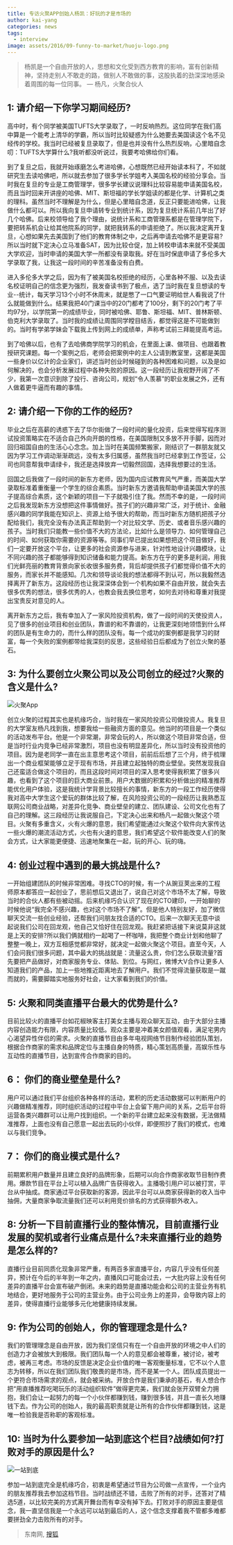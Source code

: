 ```yaml
---
title: 专访火聚APP创始人杨凯：好玩的才是市场的
author: kai-yang
categories: news
tags:
  - interview
image: assets/2016/09-funny-to-market/huoju-logo.png
---
```


> 杨凯是一个自由开放的人，思想和文化受到西方教育的影响，富有创新精神，坚持走别人不敢走的路，做别人不敢做的事，这股执着的劲深深地感染着周围的每一位同事。
> &mdash; 杨凡，火聚合伙人

## 1: 请介绍一下你学习期间经历?

高中时，有个同学被美国TUFTS大学录取了，一时反响热烈。这位同学在我们高中算是一个能考上清华的学霸，所以当时比较疑惑为什么她要去美国读这个名不见经传的学校。我当时已经被复旦录取了，但是也并没有什么热烈反响，心里暗自念叨：TUFTS大学算什么?我听都没听说过，我要考哈佛给你们看。

到了复旦之后，我就开始琢磨怎么考进哈佛，心想既然已经开始读本科了，不如就研究生去读哈佛吧，所以就去参加了很多学长学姐考入美国名校的经验分享会。当时我在复旦的专业是工商管理学，很多学长建议说理科比较容易能申请美国名校，而且当时回来开讲座的哈佛、MIT、斯坦福的学长学姐读的都是化学、计算机之类的理科。虽然当时不理解是为什么，但是心里暗自念道，反正只要能进哈佛，让我做什么都可以。所以我向复旦申请转专业到统计系，因为复旦统计系前几年出了好几个哈佛。后来校领导给了我个理由，说统计系和工商管理系都是在管理学院下，要把转系机会让给其他院系的同学，就把我转系的申请拒绝了。所以我决定离开复旦，心想如果先去美国到了他们的教育体制之中，之后再申请去哈佛不是更容易?所以当时就下定决心立马准备SAT，因为比较仓促，加上转校申请本来就不受美国大学欢迎，当时申请的美国大学一所都没有录取我。好在当时保底申请了多伦多大学录取了我，让我这一段时间的辛苦准备没有白费。

进入多伦多大学之后，因为有了被美国名校拒绝的经历，心里各种不服、以及去读名校证明自己的信念更为强烈，我发奋读书到了极点，选了当时我在复旦想读的专业--统计，每天学习13个小时不休周末，就是憋了一口气要证明给世人看我说了什么就能做到什么。结果我把40门课当中的20门都考了100分，剩下的20门考了平均97分，以学院第一的成绩毕业，同时被哈佛、耶鲁、斯坦福、MIT、普林斯顿、伯克利大学录取了。当时我的成绩让周围同学瞠目结舌，都觉得这是不可能做到的。当时有学弟学妹会下载我上传到网上的成绩单，声称考试前三拜能提高考运。

到了哈佛以后，也有了去哈佛商学院学习的机会，在里面上课、做项目、也跟着教授研究课题。每一个案例之后，老师会把案例中的主人公请到教室里，这都是美国一些身价以亿计的企业家们，讲述当时创业时候碰到的各种困难和问题，以及是如何解决的，也会分析发展过程中各种失败的原因。这一段经历让我视野开阔了不少，我第一次意识到除了投行、咨询公司，规划“令人羡慕”的职业发展之外，还有人做着更牛逼而有趣的事情。

## 2: 请介绍一下你的工作的经历?

毕业之后在高薪的诱惑下去了华尔街做了一段时间的量化投资，后来觉得写程序测试投资策略实在不适合自己外向开朗的性格，在美国限制又多放不开手脚，因而对回归祖国自由的生活心心念念。加上当时在美国频繁搬家，刚结识了一群朋友就又因为学习工作调动渐渐疏远，没有太多归属感，虽然我当时已经拿到工作签证，公司也同意帮我申请绿卡，我还是选择放弃一切毅然回国，选择我想要过的生活。

回国之后我做了一段时间的新东方老师，因为国内应试教育风气严重，而美国大学录取标准着重衡量一个学生的综合素质。当时新东方邀请我帮助申请美国大学的孩子提高综合素质，这个新颖的项目一下子就吸引住了我。然而不幸的是，一段时间之后我发现新东方没想把这件事情做好。孩子们的兴趣非常广泛，对于统计、金融感兴趣的同学我能在知识上、资源上给予很大的帮助，而当时新东方随机把孩子分配给我们，我完全没有办法真正帮助到一个对比较文学、历史、或者音乐感兴趣的孩子。当时我们只能教一些价值不大的方法论，比如什么是领导力、如何管理自己的时间、如何获取你需要的资源等等。同事们早已提出如果想把这个项目做好，我们一定要开放这个平台，让更多的社会资源参与进来，针对性地设计兴趣模块，让不同兴趣的孩子都能够得到知识储备和能力提高。新东方在乎的更多是利润，用我们光鲜亮丽的教育背景向家长收很多服务费，背后却提供孩子们都觉得价值不大的服务，而家长并不能感知。几次和领导谈论我的想法都得不到认可，所以我毅然选择离开了新东方。这段经历也让我深深体会到一个机构如果不自由开放，就会失去很多优秀的想法，很多优秀的人，也教会我去换位思考，如何去对待和尊重对我提出宝贵反对意见的人。

离开新东方之后，我有幸加入了一家风险投资机构，做了一段时间的天使投资人，见了很多的创业项目和创业团队，靠谱的和不靠谱的，让我更深刻地领悟到什么样的团队是有生命力的，而什么样的团队没有。每一个成功的案例都是我学习的财富，每一个失败的案例都带给我深刻的反思，这些经验日后都成为了创立火聚的基石。

## 3: 为什么要创立火聚公司以及公司创立的经过?火聚的含义是什么?

![火聚App](/assets/2016/09-funny-to-market/huoju-app.jpg)

创立火聚的过程其实也是机缘巧合，当时我在一家风险投资公司做投资人。我复旦的大学室友杨凡找到我，想要我给一些融资方面的意见。他当时的项目是一个类似的活动发布平台。他是一个非常潮，非常会玩的人，所以做这个项目非常合适，但是当时行业内竞争已经非常激烈，项目也没有明显差异化，所以当时没有投资他的项目。因为是老同学一直在出主意思考这个项目，前前后后想了三个月，终于梳理出一个商业框架能够立足于现有市场，并且建立起独特的商业壁垒。突然发现我自己还蛮适合做这个项目的，而且这段时间对项目的深入思考使得我积累了很多兴趣，也看到了这个项目的巨大商业前景。用户大数据的积累和分析做出的精准推荐能优化用户体验，这是我统计学背景比较擅长的事情，新东方的一段工作经历使得我对高中大学生这个爱玩的群体比较了解，在风险投资公司的一段经历让我熟悉互联网公司商业战略，对差异化竞争、商业壁垒的建立、团队建设、公司文化也有了自己的理解。这三段经历让我说服自己，下定决心出来和杨凡一起做火聚这个项目。火聚有多重含义，火有火爆的意思，我们希望能通过火聚这个软件向大家传达一些火爆的潮流活动方式，火也有火速的意思，我们希望这个软件能改变人们的聚会方式，让大家能更便捷、迅速地聚集在一起，玩的开心、玩的嗨。

## 4: 创业过程中遇到的最大挑战是什么?

一开始组建团队的时候非常困难。寻找CTO的时候，有一个从豌豆荚出来的工程师原本都答应一起创业了，思前想后又退出了，说自己对这个市场不太了解，导致当时的合伙人都有些被动摇。后来机缘巧合认识了现在的CTO建印，一开始聊的时候他说“我完全不感兴趣，也对这个市场不了解”。但是他人特别友好，加了微信聊天交流一些创业经验，还帮我们问朋友找合适的CTO。后来一次聊天无意中谈起说我们公司在回龙观，他自己又恰好住在回龙观。我赶紧把话接下来说莫非这就是上天的安排?所以我们俩就相约一起喝了一杯咖啡，我把整个商业计划和他聊了整整一晚上，双方互相感觉都非常好，就决定一起做火聚这个项目。直至今天，人们会问我们很多问题，其中最大的挑战就是：流量这么贵，你们怎么获取流量?首先要把产品做好，对商家服务专业、体贴、到位。与网红，微博大V合作让更多人知道我们的产品，加上一些地推近距离地去了解用户。我们不觉得流量获取是一蹴而就的，需要脚踏实地服务好社会，让大家看到我们的价值。

## 5: 火聚和同类直播平台最大的优势是什么?

目前比较火的直播平台如花椒映客主打美女主播与观众聊天互动，由于大部分主播内容创造能力有限，内容质量比较低。观众主要是冲着美女颜值观看，满足宅男内心渴望异性伴侣的需求。火聚的直播节目由多年电视网络节目制作经验团队策划，根据合作商家的需求和品牌定位与主播自身的特质，精心策划高质量，高娱乐性与互动性的直播节目，达到宣传合作商家的目的。

## 6： 你们的商业壁垒是什么?

用户可以通过我们平台组织各种各样的活动，累积的历史活动数据可以判断用户的兴趣做精准推荐，同时组织活动的过程中平台上会留下用户间的关系，之后平台将运营各类兴趣群可以让用户找到组织。一个新的平台建立起来没有数据，无法做精准推荐，上面也没有自己愿意一起出去玩的小伙伴，即便照抄了我们的模式，也难以与我们竞争。

## 7： 你们的商业模式是什么?

前期累积用户数量并且建立良好的品牌形象，后期可以向合作商家收取节目制作费用。爆款节目在平台上可以植入品牌广告获得收入。主播吸引用户可以被打赏，平台从中抽成。商家通过平台获取新的客源，因此平台可以从商家获得新的收入当中抽佣，大量商家争取流量我们还可以利用竞价排名的方式获得额外收入。

## 8: 分析一下目前直播行业的整体情况，目前直播行业发展的契机或者行业痛点是什么?未来直播行业的趋势是怎么样的?

直播行业目前同质化现象非常严重，有两百多家直播平台，内容几乎没有任何差异，预计在今后的半年到一年之内，直播风口可能会过去，一大批内容上没有任何差异的直播平台会宣布破产倒闭。未来的趋势是直播功能会和公司的主营业务有机地结合，更好地服务于公司的主营业务。由于公司业务上的差异，会导致内容上的差异，使得直播行业能够多元化地健康持续发展。

## 9: 作为公司的创始人，你的管理理念是什么?

我们的管理理念是自由开放，因为我们坚信只有在一个自由开放的环境之中人们的创造力才会被放大到极限。我们团队每一个人的意见都会被尊重，被讨论，被考虑，被再三考虑。市场的反馈是决定企业价值的唯一客观衡量标准，它不以个人意志为转移，所以在我们团队我们敬畏的是市场，而不是某一个人。团队成员提出一个更符合市场需求的观点，就会被采纳。开放合作是我们秉承的基石，有人想合作把“用直播推荐吃喝玩乐的活动组织软件”做得更完美，我们就会张开双臂全力拥抱，我们会让一起努力的每一个小伙伴都赚到钱，赚到很多钱，并且一直长久地赚钱下去。作为公司的创始人，我的最高职责就是让所有的合作伙伴都赚到钱，这是唯一检验我是否称职的客观标准。

## 10: 当时为什么要参加一站到底这个栏目?战绩如何?打败对手的原因是什么?

![一站到底](/assets/2016/09-funny-to-market/yizhandaodi-yangkai.jpeg)

参加一站到底完全是机缘巧合，初衷是希望通过节目为公司做一点宣传，一个业内的朋友推荐我去参加这档节目。当时战绩还不错，击败了所有的对手，还答对了精选5道，以比较完美的方式离开舞台而有幸没有掉下去。打败对手的原因主要是信念，我一直坚信我是一个永远可以站到最后的人，这个信念支撑着我不管都多难都要拼劲全力击败所有的对手。

> 东南网, [搜狐](http://roll.sohu.com/20160901/n467198582.shtml)

